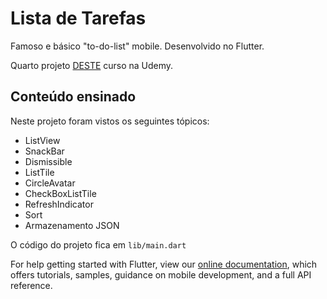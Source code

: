 # Lista de Tarefas

Famoso e básico "to-do-list" mobile.
Desenvolvido no Flutter.

Quarto projeto [DESTE](https://www.udemy.com/curso-completo-flutter-app-android-ios/) curso na Udemy.

## Conteúdo ensinado

Neste projeto foram vistos os seguintes tópicos:

- ListView
- SnackBar
- Dismissible
- ListTile
- CircleAvatar
- CheckBoxListTile
- RefreshIndicator
- Sort
- Armazenamento JSON

O código do projeto fica em `lib/main.dart`

For help getting started with Flutter, view our 
[online documentation](https://flutter.dev/docs), which offers tutorials, 
samples, guidance on mobile development, and a full API reference.
